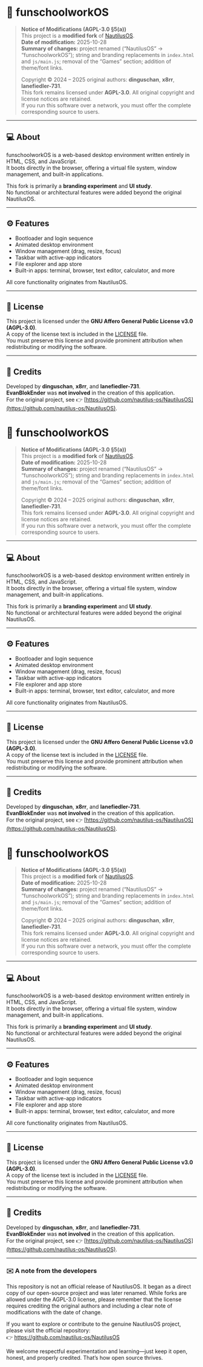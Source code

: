 # 🧩 funschoolworkOS

> **Notice of Modifications (AGPL-3.0 §5(a))**  
> This project is a **modified fork** of [NautilusOS](https://github.com/nautilus-os/NautilusOS).  
> **Date of modification:** 2025-10-28  
> **Summary of changes:** project renamed (“NautilusOS” → “funschoolworkOS”); string and branding replacements in `index.html` and `js/main.js`; removal of the “Games” section; addition of theme/font links.  
>  
> Copyright © 2024 – 2025 original authors: **dinguschan**, **x8rr**, **lanefiedler-731**.  
> This fork remains licensed under **AGPL-3.0**. All original copyright and license notices are retained.  
> If you run this software over a network, you must offer the complete corresponding source to users.

---

## 💻 About

funschoolworkOS is a web-based desktop environment written entirely in HTML, CSS, and JavaScript.  
It boots directly in the browser, offering a virtual file system, window management, and built-in applications.  

This fork is primarily a **branding experiment** and **UI study**.  
No functional or architectural features were added beyond the original NautilusOS.

---

## ⚙️ Features

- Bootloader and login sequence  
- Animated desktop environment  
- Window management (drag, resize, focus)  
- Taskbar with active-app indicators  
- File explorer and app store  
- Built-in apps: terminal, browser, text editor, calculator, and more  

All core functionality originates from NautilusOS.

---

## 🪪 License

This project is licensed under the **GNU Affero General Public License v3.0 (AGPL-3.0)**.  
A copy of the license text is included in the [LICENSE](LICENSE) file.  
You must preserve this license and provide prominent attribution when redistributing or modifying the software.

---

## 🧩 Credits

Developed by **dinguschan**, **x8rr**, and **lanefiedler-731**.  
**EvanBlokEnder** was **not involved** in the creation of this application.  
For the original project, see 👉 [https://github.com/nautilus-os/NautilusOS](https://github.com/nautilus-os/NautilusOS).

# 🧩 funschoolworkOS

> **Notice of Modifications (AGPL-3.0 §5(a))**  
> This project is a **modified fork** of [NautilusOS](https://github.com/nautilus-os/NautilusOS).  
> **Date of modification:** 2025-10-28  
> **Summary of changes:** project renamed (“NautilusOS” → “funschoolworkOS”); string and branding replacements in `index.html` and `js/main.js`; removal of the “Games” section; addition of theme/font links.  
>  
> Copyright © 2024 – 2025 original authors: **dinguschan**, **x8rr**, **lanefiedler-731**.  
> This fork remains licensed under **AGPL-3.0**. All original copyright and license notices are retained.  
> If you run this software over a network, you must offer the complete corresponding source to users.

---

## 💻 About

funschoolworkOS is a web-based desktop environment written entirely in HTML, CSS, and JavaScript.  
It boots directly in the browser, offering a virtual file system, window management, and built-in applications.  

This fork is primarily a **branding experiment** and **UI study**.  
No functional or architectural features were added beyond the original NautilusOS.

---

## ⚙️ Features

- Bootloader and login sequence  
- Animated desktop environment  
- Window management (drag, resize, focus)  
- Taskbar with active-app indicators  
- File explorer and app store  
- Built-in apps: terminal, browser, text editor, calculator, and more  

All core functionality originates from NautilusOS.

---

## 🪪 License

This project is licensed under the **GNU Affero General Public License v3.0 (AGPL-3.0)**.  
A copy of the license text is included in the [LICENSE](LICENSE) file.  
You must preserve this license and provide prominent attribution when redistributing or modifying the software.

---

## 🧩 Credits

Developed by **dinguschan**, **x8rr**, and **lanefiedler-731**.  
**EvanBlokEnder** was **not involved** in the creation of this application.  
For the original project, see 👉 [https://github.com/nautilus-os/NautilusOS](https://github.com/nautilus-os/NautilusOS).
# 🧩 funschoolworkOS

> **Notice of Modifications (AGPL-3.0 §5(a))**  
> This project is a **modified fork** of [NautilusOS](https://github.com/nautilus-os/NautilusOS).  
> **Date of modification:** 2025-10-28  
> **Summary of changes:** project renamed (“NautilusOS” → “funschoolworkOS”); string and branding replacements in `index.html` and `js/main.js`; removal of the “Games” section; addition of theme/font links.  
>  
> Copyright © 2024 – 2025 original authors: **dinguschan**, **x8rr**, **lanefiedler-731**.  
> This fork remains licensed under **AGPL-3.0**. All original copyright and license notices are retained.  
> If you run this software over a network, you must offer the complete corresponding source to users.

---

## 💻 About

funschoolworkOS is a web-based desktop environment written entirely in HTML, CSS, and JavaScript.  
It boots directly in the browser, offering a virtual file system, window management, and built-in applications.  

This fork is primarily a **branding experiment** and **UI study**.  
No functional or architectural features were added beyond the original NautilusOS.

---

## ⚙️ Features

- Bootloader and login sequence  
- Animated desktop environment  
- Window management (drag, resize, focus)  
- Taskbar with active-app indicators  
- File explorer and app store  
- Built-in apps: terminal, browser, text editor, calculator, and more  

All core functionality originates from NautilusOS.

---

## 🪪 License

This project is licensed under the **GNU Affero General Public License v3.0 (AGPL-3.0)**.  
A copy of the license text is included in the [LICENSE](LICENSE) file.  
You must preserve this license and provide prominent attribution when redistributing or modifying the software.

---

## 🧩 Credits

Developed by **dinguschan**, **x8rr**, and **lanefiedler-731**.  
**EvanBlokEnder** was **not involved** in the creation of this application.  
For the original project, see 👉 [https://github.com/nautilus-os/NautilusOS](https://github.com/nautilus-os/NautilusOS).

---

### ✉️ A note from the developers

This repository is not an official release of NautilusOS.
It began as a direct copy of our open-source project and was later renamed.
While forks are allowed under the AGPL-3.0 license, please remember that the
license requires crediting the original authors and including a clear note of
modifications with the date of change.

If you want to explore or contribute to the genuine NautilusOS project,
please visit the official repository:  
👉 https://github.com/nautilus-os/NautilusOS

We welcome respectful experimentation and learning—just keep it open, honest,
and properly credited. That’s how open source thrives.
